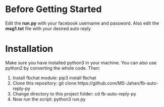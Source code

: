 # Before Getting Started
Edit the <b>run.py</b> with your facebook username and password. Also edit the <b>msg1.txt</b> file with your desired auto reply

# Installation
Make sure you have installed python3 in your machine. You can also use python2 by converting the whole code.
Then:
<ol>
<li>Install fbchat module: <quote>pip3 install fbchat</quote></li>
<li>Clone this repository: <quote>git clone https://github.com/MS-Jahan/fb-auto-reply-py</quote></li>
<li>Change directory to this project folder: <quote>cd fb-auto-reply-py</quote></li>
<li>Now run the script: <quote>python3 run.py</quote></li>
</ol>
